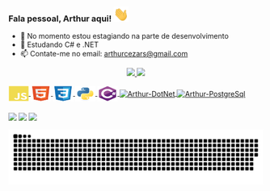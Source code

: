 ### Fala pessoal, Arthur aqui! <img src="https://raw.githubusercontent.com/ABSphreak/ABSphreak/master/gifs/Hi.gif" width="30px">

- 🔭 No momento estou estagiando na parte de desenvolvimento
- 🌱 Estudando C# e .NET
- 📫 Contate-me no email: arthurcezars@gmail.com

<div align="center">
  <a href="https://github.com/arthurcezars">
  <img height="180em" src="https://github-readme-stats.vercel.app/api?username=arthurcezars&show_icons=true&theme=dracula&include_all_commits=true&count_private=true"/>
  <img height="180em" src="https://github-readme-stats.vercel.app/api/top-langs/?username=arthurcezars&layout=compact&langs_count=7&theme=dracula"/>
</div>
  
<div style="display: inline_block"><br>
  <img align="center" alt="Arthur-Js" height="30" width="40" src="https://raw.githubusercontent.com/devicons/devicon/master/icons/javascript/javascript-plain.svg">
  <img align="center" alt="Arthur-HTML" height="30" width="40" src="https://raw.githubusercontent.com/devicons/devicon/master/icons/html5/html5-original.svg">
  <img align="center" alt="Arthur-CSS" height="30" width="40" src="https://raw.githubusercontent.com/devicons/devicon/master/icons/css3/css3-original.svg">
  <img align="center" alt="Arthur-Python" height="30" width="40" src="https://raw.githubusercontent.com/devicons/devicon/master/icons/python/python-original.svg">
  <img align="center" alt="Arthur-Csharp" height="30" width="40" src="https://raw.githubusercontent.com/devicons/devicon/master/icons/csharp/csharp-original.svg">
  <img align="center" alt="Arthur-DotNet" height="30" width="40" src="https://cdn.jsdelivr.net/gh/devicons/devicon/icons/dotnetcore/dotnetcore-original.svg">
  <img align="center" alt="Arthur-PostgreSql" height="30" width="40" src="https://cdn.jsdelivr.net/gh/devicons/devicon/icons/postgresql/postgresql-original-wordmark.svg" />
</div>
  
  ###
 
<div>
  <a href="https://instagram.com/" target="_blank"><img src="https://img.shields.io/badge/-Instagram-%23E4405F?style=for-the-badge&logo=instagram&logoColor=white" target="_blank"></a>
  <a href = "mailto:arthurcezars@gmail.com"><img src="https://img.shields.io/badge/-Gmail-%23333?style=for-the-badge&logo=gmail&logoColor=white" target="_blank"></a>
  <a href="https://www.linkedin.com/in/arthurcezars/" target="_blank"><img src="https://img.shields.io/badge/-LinkedIn-%230077B5?style=for-the-badge&logo=linkedin&logoColor=white" target="_blank"></a> 
 
  ![Snake animation](https://github.com/arthurcezars/arthurcezars/blob/output/github-contribution-grid-snake.svg)
 
</div>
